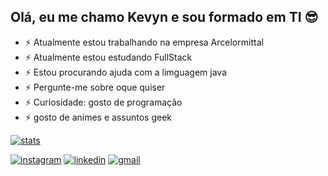 ## Olá, eu me chamo Kevyn e sou formado em TI 😎

- ⚡ Atualmente estou trabalhando na empresa Arcelormittal
- ⚡ Atualmente estou estudando FullStack
- ⚡ Estou procurando ajuda com a limguagem java
- ⚡ Pergunte-me sobre oque quiser
- ⚡ Curiosidade: gosto de programação
- ⚡ gosto de animes e assuntos geek

[![stats](https://github-readme-stats.vercel.app/api?username=godset190&hide=prs&show_icons=true&rank_icon=github&bg_color=00000000&text_color=2ec1ef&title_color=2ec1ef&icon_color=1118e7&border_color=1118e7)](https://github.com/godset190/github-readme-stats)

[![instagram](https://img.shields.io/badge/Instagram-E4405F?style=for-the-badge&logo=instagram&logoColor=white)](https://www.instagram.com/kevyndreis18/)
[![linkedin](https://img.shields.io/badge/LinkedIn-0077B5?style=for-the-badge&logo=linkedin&logoColor=white)](https://www.linkedin.com/in/kevyn-berbert-dos-reis-379492212)
[![gmail](https://img.shields.io/badge/Gmail-D14836?style=for-the-badge&logo=gmail&logoColor=white)](mailto:dosreiskevyn@gmail.com)

